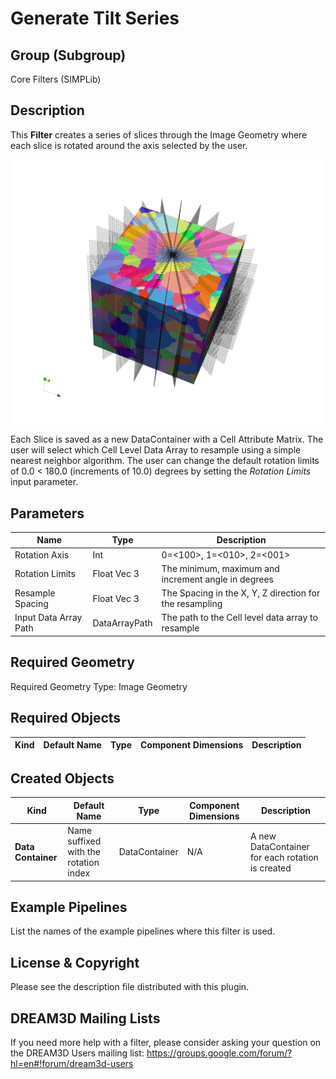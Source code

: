 # Generate Tilt Series #

## Group (Subgroup) ##

Core Filters (SIMPLib)

## Description ##

This **Filter** creates a series of slices through the Image Geometry where each slice is rotated around the axis selected by the user.

![images/GenerateTiltSeries.](Images/GenerateTiltSeries.png)

Each Slice is saved as a new DataContainer with a Cell Attribute Matrix. The user will select which Cell Level Data Array to resample using a simple nearest neighbor algorithm. The user can change the default rotation limits of 0.0 < 180.0 (increments of 10.0) degrees by setting the *Rotation Limits* input parameter.

## Parameters ##

| Name | Type | Description |
|------|------|------|
| Rotation Axis | Int | 0=<100>, 1=<010>, 2=<001> |
| Rotation Limits | Float Vec 3 | The minimum, maximum and increment angle in degrees |
| Resample Spacing | Float Vec 3 | The Spacing in the X, Y, Z direction for the resampling |
| Input Data Array Path | DataArrayPath | The path to the Cell level data array to resample |

## Required Geometry ##

Required Geometry Type: Image Geometry

## Required Objects ##

| Kind | Default Name | Type | Component Dimensions | Description |
|------|--------------|-------------|---------|-----|


## Created Objects ##

| Kind | Default Name | Type | Component Dimensions | Description |
|------|--------------|------|----------------------|-------------|
| **Data Container** | Name suffixed with the rotation index | DataContainer | N/A | A new DataContainer for each rotation is created |


## Example Pipelines ##

List the names of the example pipelines where this filter is used.

## License & Copyright ##

Please see the description file distributed with this plugin.

## DREAM3D Mailing Lists ##

If you need more help with a filter, please consider asking your question on the DREAM3D Users mailing list:
https://groups.google.com/forum/?hl=en#!forum/dream3d-users